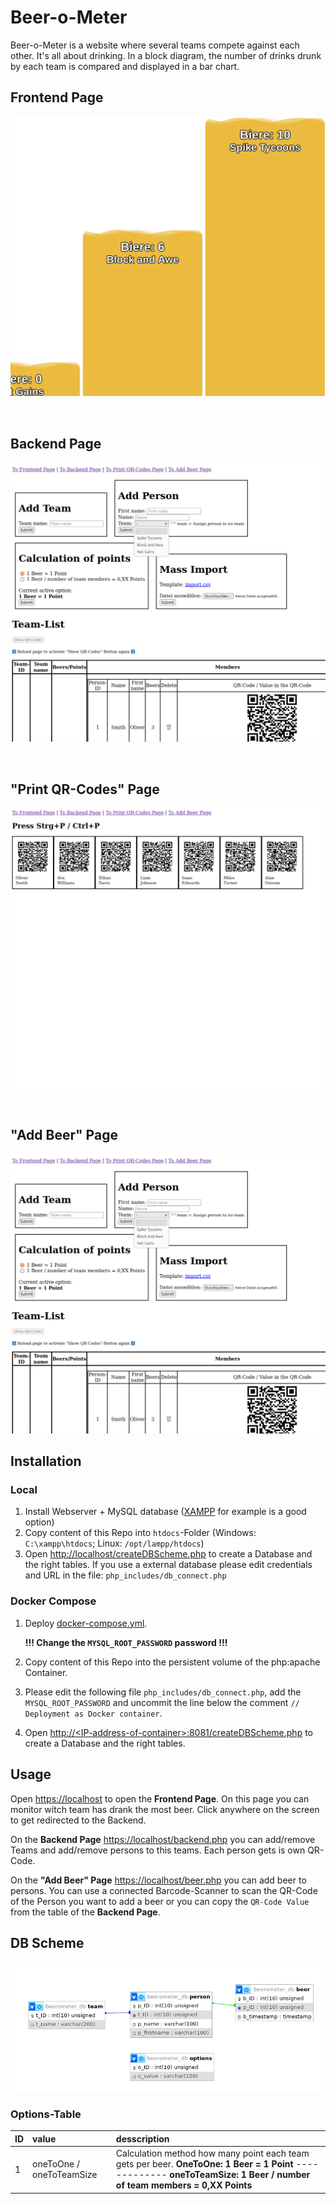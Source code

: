 # Beer-o-Meter

Beer-o-Meter is a website where several teams compete against each other. It's all about drinking. In a block diagram, the number of drinks drunk by each team is compared and displayed in a bar chart.

## Frontend Page

![Main-Page-Screenshot](README-images/frontend-page.png)

<br>

## Backend Page

![Backend-Page-Screenshot](<README-images/backend-page.png>)


<br>

## "Print QR-Codes" Page

![Add-Beer-Page-Screenshot](<README-images/print-qr-code-page.png>)

<br>

## "Add Beer" Page

![Add-Beer-Page-Screenshot](<README-images/add-beer-page.png>)

## Installation

### Local

1. Install Webserver + MySQL database ([XAMPP](https://www.apachefriends.org/download.html) for example is a good option)
2. Copy content of this Repo into `htdocs`-Folder (Windows: `C:\xampp\htdocs`; Linux: `/opt/lampp/htdocs`)
3. Open [http://localhost/createDBScheme.php](http://localhost/createDBScheme.php) to create a Database and the right tables.
   If you use a external database please edit credentials and URL in the file: `php_includes/db_connect.php`

### Docker Compose

1. Deploy [docker-compose.yml](docker-compose.yml).

   **!!! Change the `MYSQL_ROOT_PASSWORD` password !!!**

2. Copy content of this Repo into the persistent volume of the php:apache Container.
3. Please edit the following file `php_includes/db_connect.php`, add the `MYSQL_ROOT_PASSWORD` and uncommit the line below the comment
   `// Deployment as Docker container`.
4. Open [http://\<IP-address-of-container\>:8081/createDBScheme.php](http://IP-address-of-container:8081/createDBScheme.php) to create a Database and the right tables.

## Usage

Open [https://localhost](https://localhost) to open the **Frontend Page**. On this page you can monitor witch team has drank the most beer. Click anywhere on the screen to get redirected to the Backend.

On the **Backend Page** [https://localhost/backend.php](https://localhost/backend.php) you can add/remove Teams and add/remove persons to this teams. Each person gets is own QR-Code.

On the **"Add Beer" Page** [https://localhost/beer.php](https://localhost/beer.php) you can add beer to persons. You can use a connected Barcode-Scanner to scan the QR-Code of the Person you want to add a beer or you can copy the `QR-Code Value` from the table of the **Backend Page**.

## DB Scheme

![Database-Scheme-Screenshot](<README-images/db-scheme.png>)

### Options-Table

| ID  | value                    | desscription                                                                                                                                |
| :-- | :----------------------- | :------------------------------------------------------------------------------------------------------------------------------------------ |
| 1   | oneToOne / oneToTeamSize | Calculation method how many point each team gets per beer. **OneToOne: 1 Beer = 1 Point** ------------- **oneToTeamSize: 1 Beer / number of team members = 0,XX Points** |
